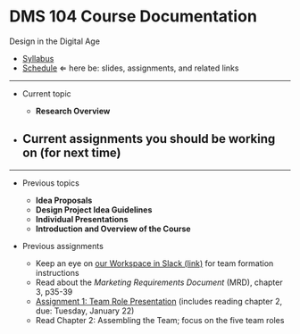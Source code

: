 # DMS 104 Course Documentation
Design in the Digital Age

- [Syllabus](syllabus.md)
- [Schedule](schedule.md)  &lArr; here be: slides, assignments, and related links

<hr>

- Current topic

  - **Research Overview**
- Current assignments you should be working on (for next time)
  - 

<hr>

- Previous topics

  - **Idea Proposals**
  - **Design Project Idea Guidelines**
  - **Individual Presentations**
  - **Introduction and Overview of the Course**
- Previous assignments

  - Keep an eye on [our Workspace in Slack (link)](https://dms104.slack.com) for team formation instructions
  - Read about the *Marketing Requirements Document* (MRD), chapter 3, p35-39
  - [Assignment 1: Team Role Presentation](assignment01-team-role-presentation/instructions.md) (includes reading chapter 2, due: Tuesday, January 22)
  - Read Chapter 2: Assembling the Team; focus on the five team roles
